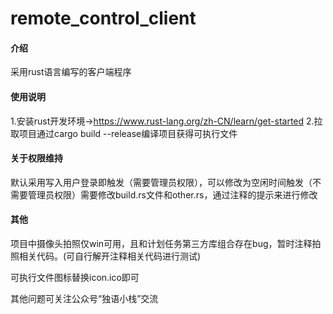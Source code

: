 # remote_control_client

#### 介绍
采用rust语言编写的客户端程序

#### 使用说明
1.安装rust开发环境->https://www.rust-lang.org/zh-CN/learn/get-started
2.拉取项目通过cargo build --release编译项目获得可执行文件

#### 关于权限维持
默认采用写入用户登录即触发（需要管理员权限），可以修改为空闲时间触发（不需要管理员权限）需要修改build.rs文件和other.rs，通过注释的提示来进行修改

#### 其他
项目中摄像头拍照仅win可用，且和计划任务第三方库组合存在bug，暂时注释拍照相关代码。(可自行解开注释相关代码进行测试)

可执行文件图标替换icon.ico即可

其他问题可关注公众号“独语小栈”交流
